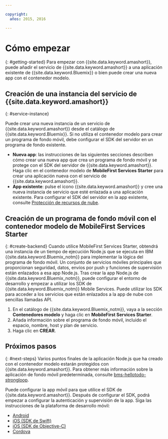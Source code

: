 ```yaml
---

copyright:
  años: 2015, 2016

---
```


# Cómo empezar
{: #getting-started}
Para empezar con {{site.data.keyword.amashort}}, puede añadir el servicio de {{site.data.keyword.amashort}} a una aplicación existente de {{site.data.keyword.Bluemix}} o bien puede crear una nueva app con el contenedor modelo.  

## Creación de una instancia del servicio de {{site.data.keyword.amashort}}
{: #service-instance}

Puede crear una nueva instancia de un servicio de {{site.data.keyword.amashort}} desde el catálogo de {{site.data.keyword.Bluemix}}.  Si no utiliza el contenedor modelo para crear un programa de fondo móvil, debe configurar el SDK del servidor en un programa de fondo existente.


  * **Nueva app**: las instrucciones de las siguientes secciones describen cómo crear una nueva app que crea un programa de fondo móvil y se protege con el SDK del servidor de {{site.data.keyword.amashort}}. Haga clic en el contenedor modelo de **MobileFirst Services Starter** para crear una aplicación nueva con el servicio de {{site.data.keyword.amashort}}.
  * **App existente**: pulse el icono {{site.data.keyword.amashort}} y cree una nueva instancia de servicio que esté enlazada a una aplicación existente. Para configurar el SDK del servidor en la app existente, consulte [Protección de recursos de nube](protecting-resources.html).


## Creación de un programa de fondo móvil con el contenedor modelo de MobileFirst Services Starter
{: #create-backend}
Cuando utilice MobileFirst Services Starter, obtendrá una instancia de un tiempo de ejecución Node.js que se ejecuta en IBM {{site.data.keyword.Bluemix_notm}} para implementar la lógica del programa de fondo móvil. Un conjunto de servicios móviles principales que proporcionan seguridad, datos, envíos por push y funciones de supervisión están enlazados a esa app Node.js. Tras crear la app Node.js de {{site.data.keyword.Bluemix_notm}}, puede configurar el entorno de desarrollo y empezar a utilizar los SDK de {{site.data.keyword.Bluemix_notm}} Mobile Services. Puede utilizar los SDK para acceder a los servicios que están enlazados a la app de nube con sencillas llamadas API.

1. En el catálogo de {{site.data.keyword.Bluemix_notm}}, vaya a la sección **Contenedores modelo** y haga clic en **MobileFirst Services Starter**.
1. Añada información sobre el programa de fondo móvil, incluido el espacio, nombre, host y plan de servicio.
1. Haga clic en **CREAR**.



## Próximos pasos
{: #next-steps}
Varios puntos finales de la aplicación Node.js que ha creado con el contenedor modelo estarán protegidos con {{site.data.keyword.amashort}}. Para obtener más información sobre la aplicación de fondo móvil predeterminada, consulte [bms-hellotodo-strongloop](https://github.com/ibm-bluemix-mobile-services/bms-hellotodo-strongloop).

Puede configurar la app móvil para que utilice el SDK de {{site.data.keyword.amashort}}.  Después de configurar el SDK, podrá empezar a configurar la autenticación y supervisión de la app.  Siga las instrucciones de la plataforma de desarrollo móvil:

* [Android](getting-started-android.html)
* [iOS (SDK de Swift)](getting-started-ios.html)
* [iOS (SDK de Objective-C)](getting-started-ios.html)
* [Cordova](getting-started-cordova.html)
